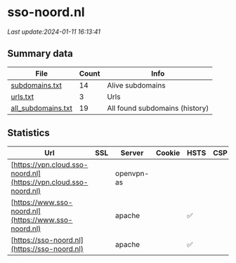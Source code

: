 # sso-noord.nl
*Last update:2024-01-11 16:13:41*
## Summary data
| File       | Count | Info |
|------------|-------|------|
|[subdomains.txt](/data/sso-noord/subdomains.txt)|14|Alive subdomains|
|[urls.txt](/data/sso-noord/urls.txt)|3|Urls|
|[all_subdomains.txt](/data/sso-noord/all_subdomains.txt)|19|All found subdomains (history)|
## Statistics
| Url | SSL | Server | Cookie | HSTS | CSP | XFO | XXP | RP | Tech |
|------------|-------|------|------|------|------|------|------|------|------|
|[https://vpn.cloud.sso-noord.nl](https://vpn.cloud.sso-noord.nl)| |openvpn-as| | | |:white_check_mark: | |:white_check_mark: ||
|[https://www.sso-noord.nl](https://www.sso-noord.nl)| |apache| |:white_check_mark: | | | | |:white_check_mark: |Apache HTTP Server H...|
|[https://sso-noord.nl](https://sso-noord.nl)| |apache| |:white_check_mark: | | | | |:white_check_mark: |Apache HTTP Server H...|